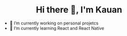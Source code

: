 <h1 align="center">Hi there 👋, I'm Kauan</h1>

- 🔭 I’m currently working on personal projetcs
- 🌱 I’m currently learning React and React Native
<!--
**Kasaoli/Kasaoli** is a ✨ _special_ ✨ repository because its `README.md` (this file) appears on your GitHub profile.

Here are some ideas to get you started:

- 🔭 I’m currently working on ...
- 🌱 I’m currently learning ...
- 👯 I’m looking to collaborate on ...
- 🤔 I’m looking for help with ...
- 💬 Ask me about ...
- 📫 How to reach me: ...
- 😄 Pronouns: ...
- ⚡ Fun fact: ...
-->
